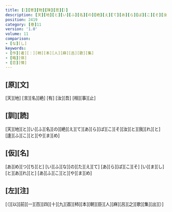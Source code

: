 ```yaml
---
title: [（][寄][物][陳][思][）]
description: [天][地][と][い][ふ][名][の][絶][え][て][あ][ら][ば][こ][そ][汝][と][我][れ][と][逢][ふ][こ][と][や][ま][め]
position: 2419
category: [巻]11
version: '1.0'
volume: 11
comparison:
- [な][し]
keywords:
- [作][者][：][柿][本][人][麻][呂][歌][集]
- [略][体]
- [恋][情]
---
```


## [原][文]

[天][地] [言][名][絶] [有] [汝][吾] [相][事][止]

## [訓][読]

[天][地][と][い][ふ][名][の][絶][え][て][あ][ら][ば][こ][そ][汝][と][我][れ][と][逢][ふ][こ][と][や][ま][め]

## [仮][名]

[あ][め][つ][ち][と] [い][ふ][な][の][た][え][て] [あ][ら][ば][こ][そ] [い][ま][し][と][あ][れ][と] [あ][ふ][こ][と][や][ま][め]

## [左][注]

[（][以][前][一][百][四][十][九][首][柿][本][朝][臣][人][麻][呂][之][歌][集][出][）]
